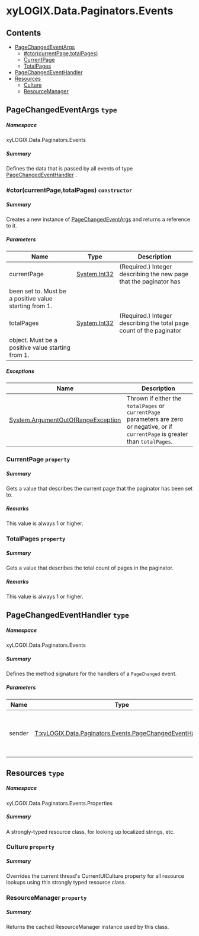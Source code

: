 <a name='assembly'></a>
# xyLOGIX.Data.Paginators.Events

## Contents

- [PageChangedEventArgs](#T-xyLOGIX-Data-Paginators-Events-PageChangedEventArgs 'xyLOGIX.Data.Paginators.Events.PageChangedEventArgs')
  - [#ctor(currentPage,totalPages)](#M-xyLOGIX-Data-Paginators-Events-PageChangedEventArgs-#ctor-System-Int32,System-Int32- 'xyLOGIX.Data.Paginators.Events.PageChangedEventArgs.#ctor(System.Int32,System.Int32)')
  - [CurrentPage](#P-xyLOGIX-Data-Paginators-Events-PageChangedEventArgs-CurrentPage 'xyLOGIX.Data.Paginators.Events.PageChangedEventArgs.CurrentPage')
  - [TotalPages](#P-xyLOGIX-Data-Paginators-Events-PageChangedEventArgs-TotalPages 'xyLOGIX.Data.Paginators.Events.PageChangedEventArgs.TotalPages')
- [PageChangedEventHandler](#T-xyLOGIX-Data-Paginators-Events-PageChangedEventHandler 'xyLOGIX.Data.Paginators.Events.PageChangedEventHandler')
- [Resources](#T-xyLOGIX-Data-Paginators-Events-Properties-Resources 'xyLOGIX.Data.Paginators.Events.Properties.Resources')
  - [Culture](#P-xyLOGIX-Data-Paginators-Events-Properties-Resources-Culture 'xyLOGIX.Data.Paginators.Events.Properties.Resources.Culture')
  - [ResourceManager](#P-xyLOGIX-Data-Paginators-Events-Properties-Resources-ResourceManager 'xyLOGIX.Data.Paginators.Events.Properties.Resources.ResourceManager')

<a name='T-xyLOGIX-Data-Paginators-Events-PageChangedEventArgs'></a>
## PageChangedEventArgs `type`

##### Namespace

xyLOGIX.Data.Paginators.Events

##### Summary

Defines the data that is passed by all events of type [PageChangedEventHandler](#T-xyLOGIX-Data-Paginators-Events-PageChangedEventHandler 'xyLOGIX.Data.Paginators.Events.PageChangedEventHandler') .

<a name='M-xyLOGIX-Data-Paginators-Events-PageChangedEventArgs-#ctor-System-Int32,System-Int32-'></a>
### #ctor(currentPage,totalPages) `constructor`

##### Summary

Creates a new instance of [PageChangedEventArgs](#T-xyLOGIX-Data-Paginators-Events-PageChangedEventArgs 'xyLOGIX.Data.Paginators.Events.PageChangedEventArgs') and
returns a reference to it.

##### Parameters

| Name | Type | Description |
| ---- | ---- | ----------- |
| currentPage | [System.Int32](http://msdn.microsoft.com/query/dev14.query?appId=Dev14IDEF1&l=EN-US&k=k:System.Int32 'System.Int32') | (Required.) Integer describing the new page that the paginator has
been set to. Must be a positive value starting from 1. |
| totalPages | [System.Int32](http://msdn.microsoft.com/query/dev14.query?appId=Dev14IDEF1&l=EN-US&k=k:System.Int32 'System.Int32') | (Required.) Integer describing the total page count of the paginator
object. Must be a positive value starting from 1. |

##### Exceptions

| Name | Description |
| ---- | ----------- |
| [System.ArgumentOutOfRangeException](http://msdn.microsoft.com/query/dev14.query?appId=Dev14IDEF1&l=EN-US&k=k:System.ArgumentOutOfRangeException 'System.ArgumentOutOfRangeException') | Thrown if either the `totalPages` or `currentPage` parameters are zero or negative, or if `currentPage` is greater than `totalPages`. |

<a name='P-xyLOGIX-Data-Paginators-Events-PageChangedEventArgs-CurrentPage'></a>
### CurrentPage `property`

##### Summary

Gets a value that describes the current page that the paginator has
been set to.

##### Remarks

This value is always 1 or higher.

<a name='P-xyLOGIX-Data-Paginators-Events-PageChangedEventArgs-TotalPages'></a>
### TotalPages `property`

##### Summary

Gets a value that describes the total count of pages in the paginator.

##### Remarks

This value is always 1 or higher.

<a name='T-xyLOGIX-Data-Paginators-Events-PageChangedEventHandler'></a>
## PageChangedEventHandler `type`

##### Namespace

xyLOGIX.Data.Paginators.Events

##### Summary

Defines the method signature for the handlers of a `PageChanged` event.

##### Parameters

| Name | Type | Description |
| ---- | ---- | ----------- |
| sender | [T:xyLOGIX.Data.Paginators.Events.PageChangedEventHandler](#T-T-xyLOGIX-Data-Paginators-Events-PageChangedEventHandler 'T:xyLOGIX.Data.Paginators.Events.PageChangedEventHandler') | Reference to the instance of the object that raised the event. |

<a name='T-xyLOGIX-Data-Paginators-Events-Properties-Resources'></a>
## Resources `type`

##### Namespace

xyLOGIX.Data.Paginators.Events.Properties

##### Summary

A strongly-typed resource class, for looking up localized strings, etc.

<a name='P-xyLOGIX-Data-Paginators-Events-Properties-Resources-Culture'></a>
### Culture `property`

##### Summary

Overrides the current thread's CurrentUICulture property for all
  resource lookups using this strongly typed resource class.

<a name='P-xyLOGIX-Data-Paginators-Events-Properties-Resources-ResourceManager'></a>
### ResourceManager `property`

##### Summary

Returns the cached ResourceManager instance used by this class.
